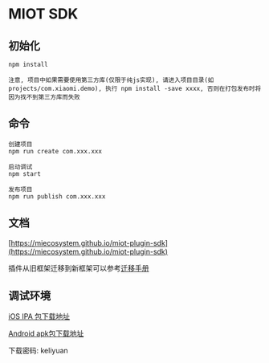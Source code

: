# MIOT SDK 

## 初始化
    npm install

    注意, 项目中如果需要使用第三方库(仅限于纯js实现), 请进入项目目录(如 projects/com.xiaomi.demo), 执行 npm install -save xxxx, 否则在打包发布时将因为找不到第三方库而失败

## 命令

    创建项目
    npm run create com.xxx.xxx
    
    启动调试
    npm start
    
    发布项目
    npm run publish com.xxx.xxx

## 文档
[https://miecosystem.github.io/miot-plugin-sdk](https://miecosystem.github.io/miot-plugin-sdk) 

插件从旧框架迁移到新框架可以参考[迁移手册](https://github.com/MiEcosystem/miot-plugin-sdk/blob/master/%E8%BF%81%E7%A7%BB%E6%89%8B%E5%86%8C.md)

## 调试环境

[iOS IPA 包下载地址](https://fir.im/mijiadevelopment)
    
[Android apk包下载地址](https://fir.im/MiHomeForAndroid)

下载密码: keliyuan

